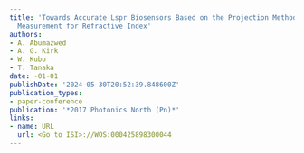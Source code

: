```yaml
---
title: 'Towards Accurate Lspr Biosensors Based on the Projection Method: A Direct
  Measurement for Refractive Index'
authors:
- A. Abumazwed
- A. G. Kirk
- W. Kubo
- T. Tanaka
date: -01-01
publishDate: '2024-05-30T20:52:39.848600Z'
publication_types:
- paper-conference
publication: '*2017 Photonics North (Pn)*'
links:
- name: URL
  url: <Go to ISI>://WOS:000425898300044
---
```

